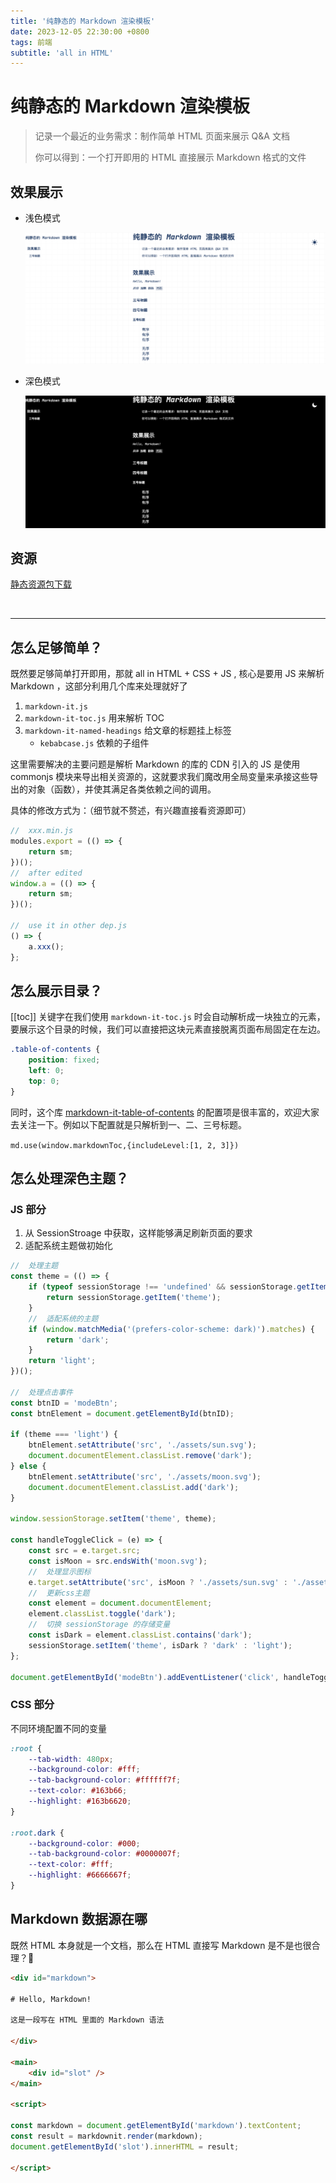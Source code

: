 ```yaml
---
title: '纯静态的 Markdown 渲染模板'
date: 2023-12-05 22:30:00 +0800
tags: 前端
subtitle: 'all in HTML'
---
```


# 纯静态的 Markdown 渲染模板

> 记录一个最近的业务需求：制作简单 HTML 页面来展示 Q&A 文档
>
> 你可以得到：一个打开即用的 HTML 直接展示 Markdown 格式的文件

## 效果展示

- 浅色模式

  ![浅色模式](../../assets/mdHTML/image-20231205215359964.png)

- 深色模式

  ![深色模式](../../assets/mdHTML/image-20231205215450066.png)

## 资源

[静态资源包下载](https://github.com/hamburgerdog/hamburgerdog.github.io/blob/astro/resource/md-html.zip)

<br />

---

## 怎么足够简单？

既然要足够简单打开即用，那就 all in HTML + CSS + JS , 核心是要用 JS 来解析 Markdown ，这部分利用几个库来处理就好了

1. `markdown-it.js`
2. `markdown-it-toc.js` 用来解析 TOC
3. `markdown-it-named-headings` 给文章的标题挂上标签
   - `kebabcase.js` 依赖的子组件

这里需要解决的主要问题是解析 Markdown 的库的 CDN 引入的 JS 是使用 commonjs 模块来导出相关资源的，这就要求我们魔改用全局变量来承接这些导出的对象（函数），并使其满足各类依赖之间的调用。

具体的修改方式为：（细节就不赘述，有兴趣直接看资源即可）

```js
//	xxx.min.js
modules.export = (() => {
	return sm;
})();
//	after edited
window.a = (() => {
	return sm;
})();

//	use it in other dep.js
() => {
	a.xxx();
};
```

## 怎么展示目录？

\[\[toc\]\] 关键字在我们使用 `markdown-it-toc.js` 时会自动解析成一块独立的元素，要展示这个目录的时候，我们可以直接把这块元素直接脱离页面布局固定在左边。

```css
.table-of-contents {
	position: fixed;
	left: 0;
	top: 0;
}
```

同时，这个库 [markdown-it-table-of-contents](https://github.com/cmaas/markdown-it-table-of-contents#options) 的配置项是很丰富的，欢迎大家去关注一下。例如以下配置就是只解析到一、二、三号标题。

`md.use(window.markdownToc,{includeLevel:[1, 2, 3]})`

## 怎么处理深色主题？

### JS 部分

1. 从 SessionStroage 中获取，这样能够满足刷新页面的要求
2. 适配系统主题做初始化

```js
//	处理主题
const theme = (() => {
	if (typeof sessionStorage !== 'undefined' && sessionStorage.getItem('theme')) {
		return sessionStorage.getItem('theme');
	}
	//	适配系统的主题
	if (window.matchMedia('(prefers-color-scheme: dark)').matches) {
		return 'dark';
	}
	return 'light';
})();

//	处理点击事件
const btnID = 'modeBtn';
const btnElement = document.getElementById(btnID);

if (theme === 'light') {
	btnElement.setAttribute('src', './assets/sun.svg');
	document.documentElement.classList.remove('dark');
} else {
	btnElement.setAttribute('src', './assets/moon.svg');
	document.documentElement.classList.add('dark');
}

window.sessionStorage.setItem('theme', theme);

const handleToggleClick = (e) => {
	const src = e.target.src;
	const isMoon = src.endsWith('moon.svg');
	//	处理显示图标
	e.target.setAttribute('src', isMoon ? './assets/sun.svg' : './assets/moon.svg');
	//	更新css主题
	const element = document.documentElement;
	element.classList.toggle('dark');
	//	切换 sessionStorage 的存储变量
	const isDark = element.classList.contains('dark');
	sessionStorage.setItem('theme', isDark ? 'dark' : 'light');
};

document.getElementById('modeBtn').addEventListener('click', handleToggleClick);
```

### CSS 部分

不同环境配置不同的变量

```css
:root {
	--tab-width: 480px;
	--background-color: #fff;
	--tab-background-color: #ffffff7f;
	--text-color: #163b66;
	--highlight: #163b6620;
}

:root.dark {
	--background-color: #000;
	--tab-background-color: #0000007f;
	--text-color: #fff;
	--highlight: #6666667f;
}
```

## Markdown 数据源在哪

既然 HTML 本身就是一个文档，那么在 HTML 直接写 Markdown 是不是也很合理？🤔

```html
<div id="markdown">

# Hello, Markdown!

这是一段写在 HTML 里面的 Markdown 语法

</div>

<main>
	<div id="slot" />
</main>

<script>

const markdown = document.getElementById('markdown').textContent;
const result = markdownit.render(markdown);
document.getElementById('slot').innerHTML = result;

</script>
```
